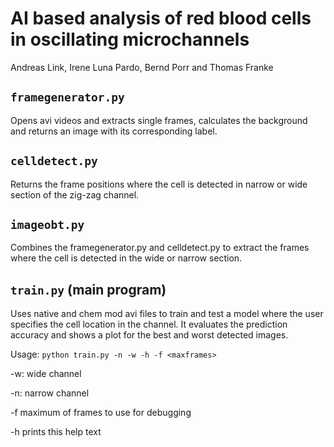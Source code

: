# AI based analysis of red blood cells in oscillating microchannels

Andreas Link, Irene Luna Pardo, Bernd Porr and Thomas Franke

## `framegenerator.py`
Opens avi videos and extracts single frames, calculates the background and returns an image with its corresponding label.
## `celldetect.py`
Returns the frame positions where the cell is detected in narrow or wide section of the zig-zag channel.
## `imageobt.py`
Combines the framegenerator.py and celldetect.py to extract the frames where the cell is detected in the wide or narrow section.
## `train.py` (main program)
Uses native and chem mod avi files to train and test a model where the user specifies the cell location in the channel. It evaluates the prediction accuracy and shows a plot for the best and worst detected images. 

Usage: `python train.py -n -w -h -f <maxframes>`

-w: wide channel

-n: narrow channel

-f maximum of frames to use for debugging

-h prints this help text
